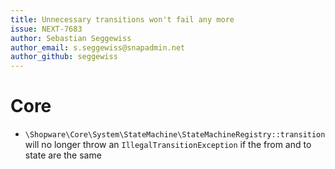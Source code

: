 ```yaml
---
title: Unnecessary transitions won't fail any more
issue: NEXT-7683
author: Sebastian Seggewiss
author_email: s.seggewiss@snapadmin.net 
author_github: seggewiss
---
```

# Core
* `\Shopware\Core\System\StateMachine\StateMachineRegistry::transition` will no longer throw an `IllegalTransitionException` if the from and to state are the same
